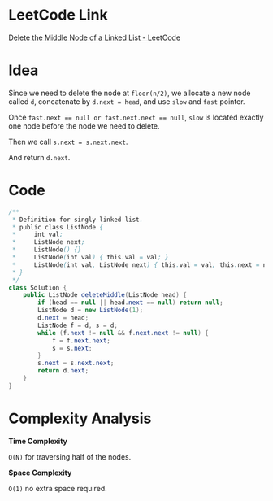 # LeetCode Link

[Delete the Middle Node of a Linked List - LeetCode](https://leetcode.com/problems/delete-the-middle-node-of-a-linked-list/description/)

# Idea

Since we need to delete the node at `floor(n/2)`, we allocate a new node called `d`, concatenate by `d.next = head`, and use `slow` and `fast` pointer.

Once `fast.next == null or fast.next.next == null`, `slow` is located exactly one node before the node we need to delete.

Then we call `s.next = s.next.next`.

And return `d.next`.

# Code

```java
/**
 * Definition for singly-linked list.
 * public class ListNode {
 *     int val;
 *     ListNode next;
 *     ListNode() {}
 *     ListNode(int val) { this.val = val; }
 *     ListNode(int val, ListNode next) { this.val = val; this.next = next; }
 * }
 */
class Solution {
    public ListNode deleteMiddle(ListNode head) {
        if (head == null || head.next == null) return null;
        ListNode d = new ListNode(1);
        d.next = head;
        ListNode f = d, s = d;
        while (f.next != null && f.next.next != null) {
            f = f.next.next;
            s = s.next;
        }
        s.next = s.next.next;
        return d.next;
    }
}
```

# Complexity Analysis

**Time Complexity**

`O(N)` for traversing half of the nodes.

**Space Complexity**

`O(1)` no extra space required.

